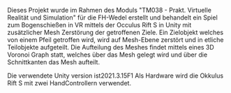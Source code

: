Dieses Projekt wurde im Rahmen des Moduls "TM038 - Prakt. Virtuelle Realität und Simulation" für die FH-Wedel erstellt
und behandelt ein Spiel zum Bogenschießen in VR mittels der Occulus Rift S in Unity mit 
zusätzlicher Mesh Zerstörung der getroffenen Ziele. Ein Zielobjekt welches von einem Pfeil getroffen wird,
wird auf Mesh-Ebene zerstört und in etliche Teilobjekte aufgeteilt.
Die Aufteilung des Meshes findet mittels eines 3D Voronoi Graph statt, 
welches über das Mesh gelegt wird und über die Schnittkanten das Mesh aufteilt.

Die verwendete Unity version ist2021.3.15F1
Als Hardware wird die Okkulus Rift S mit zwei HandControllern verwendet. 
